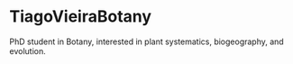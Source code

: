 # TiagoVieiraBotany
PhD student in Botany, interested in plant systematics, biogeography, and evolution.
